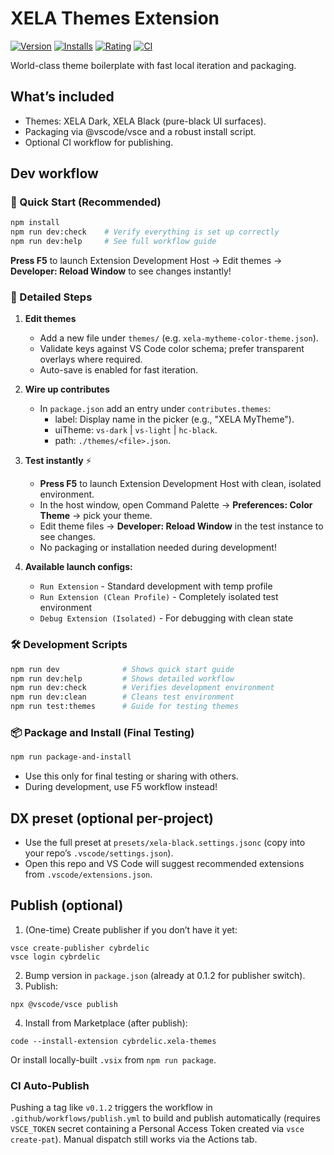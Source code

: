 # XELA Themes Extension

[![Version](https://img.shields.io/visual-studio-marketplace/v/cybrdelic.xela-themes?color=blue&label=VS%20Marketplace)](https://marketplace.visualstudio.com/items?itemName=cybrdelic.xela-themes)
[![Installs](https://img.shields.io/visual-studio-marketplace/i/cybrdelic.xela-themes)](https://marketplace.visualstudio.com/items?itemName=cybrdelic.xela-themes)
[![Rating](https://img.shields.io/visual-studio-marketplace/r/cybrdelic.xela-themes)](https://marketplace.visualstudio.com/items?itemName=cybrdelic.xela-themes)
[![CI](https://github.com/cybrdelic/xela-themes/actions/workflows/publish.yml/badge.svg)](https://github.com/cybrdelic/xela-themes/actions/workflows/publish.yml)

World-class theme boilerplate with fast local iteration and packaging.

## What’s included
- Themes: XELA Dark, XELA Black (pure-black UI surfaces).
- Packaging via @vscode/vsce and a robust install script.
- Optional CI workflow for publishing.

## Dev workflow

### 🚀 Quick Start (Recommended)
```bash
npm install
npm run dev:check    # Verify everything is set up correctly
npm run dev:help     # See full workflow guide
```
**Press F5** to launch Extension Development Host → Edit themes → **Developer: Reload Window** to see changes instantly!

### 📝 Detailed Steps

1) **Edit themes**
   - Add a new file under `themes/` (e.g. `xela-mytheme-color-theme.json`).
   - Validate keys against VS Code color schema; prefer transparent overlays where required.
   - Auto-save is enabled for fast iteration.

2) **Wire up contributes**
   - In `package.json` add an entry under `contributes.themes`:
     - label: Display name in the picker (e.g., "XELA MyTheme").
     - uiTheme: `vs-dark` | `vs-light` | `hc-black`.
     - path: `./themes/<file>.json`.

3) **Test instantly** ⚡
   - **Press F5** to launch Extension Development Host with clean, isolated environment.
   - In the host window, open Command Palette → **Preferences: Color Theme** → pick your theme.
   - Edit theme files → **Developer: Reload Window** in the test instance to see changes.
   - No packaging or installation needed during development!

4) **Available launch configs:**
   - `Run Extension` - Standard development with temp profile
   - `Run Extension (Clean Profile)` - Completely isolated test environment
   - `Debug Extension (Isolated)` - For debugging with clean state

### 🛠️ Development Scripts
```bash
npm run dev              # Shows quick start guide
npm run dev:help         # Shows detailed workflow
npm run dev:check        # Verifies development environment
npm run dev:clean        # Cleans test environment
npm run test:themes      # Guide for testing themes
```

### 📦 Package and Install (Final Testing)
```bash
npm run package-and-install
```
- Use this only for final testing or sharing with others.
- During development, use F5 workflow instead!

## DX preset (optional per-project)
- Use the full preset at `presets/xela-black.settings.jsonc` (copy into your repo’s `.vscode/settings.json`).
- Open this repo and VS Code will suggest recommended extensions from `.vscode/extensions.json`.

## Publish (optional)
1) (One-time) Create publisher if you don’t have it yet:
```
vsce create-publisher cybrdelic
vsce login cybrdelic
```
2) Bump version in `package.json` (already at 0.1.2 for publisher switch).
3) Publish:
```
npx @vscode/vsce publish
```
4) Install from Marketplace (after publish):
```
code --install-extension cybrdelic.xela-themes
```
Or install locally-built `.vsix` from `npm run package`.

### CI Auto-Publish
Pushing a tag like `v0.1.2` triggers the workflow in `.github/workflows/publish.yml` to build and publish automatically (requires `VSCE_TOKEN` secret containing a Personal Access Token created via `vsce create-pat`). Manual dispatch still works via the Actions tab.
